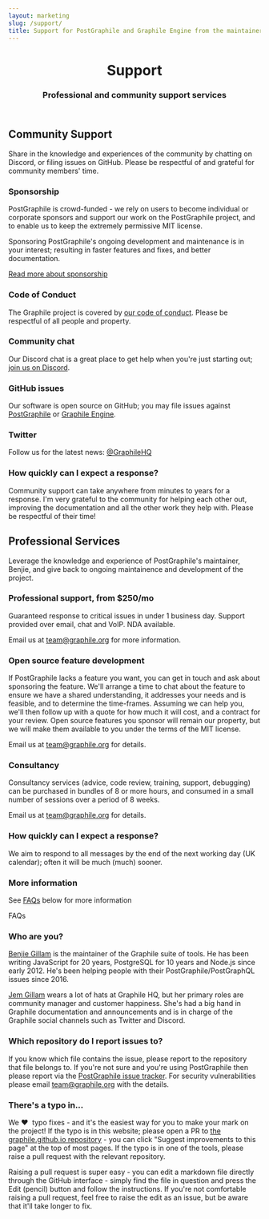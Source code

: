 ```yaml
---
layout: marketing
slug: /support/
title: Support for PostGraphile and Graphile Engine from the maintainer
---
```


<!-- **************************************** -->

<header class='hero simple'>
<div class='container'>
<div class='row'>
<div class='col-xs-12'>
<div class='hero-block'>

# Support

<h3>
  Professional and community support services
</h3>

</div>
</div>
</div>
</div>
</header>

<!-- **************************************** -->

<section>
<div class='container'>
<div class='row'>

<div class='col-xs-12 col-md-6'>

## Community Support

Share in the knowledge and experiences of the community by chatting on
Discord, or filing issues on GitHub. Please be respectful of and grateful for
community members' time.

### Sponsorship

PostGraphile is crowd-funded - we rely on users to become individual or
corporate sponsors and support our work on the PostGraphile project, and to
enable us to keep the extremely permissive MIT license.

Sponsoring PostGraphile's ongoing development and maintenance is in your
interest; resulting in faster features and fixes, and better documentation.

[Read more about sponsorship](/sponsor/)

### Code of Conduct

The Graphile project is covered by [our code of
conduct](/postgraphile/code-of-conduct/). Please be
respectful of all people and property.

### Community chat

Our Discord chat is a great place to get help when you're just starting out; [join us on Discord](http://discord.gg/graphile).

### GitHub issues

Our software is open source on GitHub; you may file issues against
[PostGraphile](https://github.com/graphile/postgraphile/issues) or [Graphile
Engine](https://github.com/graphile/graphile-engine/issues).

### Twitter

Follow us for the latest news: [@GraphileHQ](https://twitter.com/GraphileHQ)

### How quickly can I expect a response?

Community support can take anywhere from minutes to years for a response.
I'm very grateful to the community for helping each other out, improving the
documentation and all the other work they help with. Please be respectful of
their time!

</div>

<div class='col-xs-12 col-md-6'>

## Professional Services

Leverage the knowledge and experience of PostGraphile's maintainer, Benjie,
and give back to ongoing maintainence and development of the project.

### Professional support, from $250/mo

Guaranteed response to critical issues in under 1 business day. Support
provided over email, chat and VoIP. NDA available.

Email us at
[team@graphile.org](mailto:team@graphile.org?subject=Support%20Contract) for
more information.

### Open source feature development

If PostGraphile lacks a feature you want, you can get in touch and ask about
sponsoring the feature. We'll arrange a time to chat about the feature to
ensure we have a shared understanding, it addresses your needs and is
feasible, and to determine the time-frames. Assuming we can help you, we'll
then follow up with a quote for how much it will cost, and a contract for
your review. Open source features you sponsor will remain our property, but
we will make them available to you under the terms of the MIT license.

Email us at <a href="mailto:team@graphile.org?subject=Graphile%20Custom%20Work">team@graphile.org</a>
for details.

### Consultancy

Consultancy services (advice, code review, training, support, debugging) can
be purchased in bundles of 8 or more hours, and consumed in a small number of
sessions over a period of 8 weeks.

Email us at <a href="mailto:team@graphile.org?subject=Graphile%20Consultancy">team@graphile.org</a>
for details.

### How quickly can I expect a response?

We aim to respond to all messages by the end of the next working day (UK
calendar); often it will be much (much) sooner.

### More information

See [FAQs](/support/#faqs) below for more information

</div>

</div>
</div>
</section>

<!-- **************************************** -->

<section>
<div class='container'>

<div class='f5 ttu fw6 mt0 mb3 bb pb2'>
FAQs
</div>

<div class='row'>
<div class='col-xs-12 col-md-6'>

### Who are you?

[Benjie Gillam](https://github.com/benjie) is the maintainer of the Graphile
suite of tools. He has been writing JavaScript for 20 years, PostgreSQL for
10 years and Node.js since early 2012. He's been helping people with their
PostGraphile/PostGraphQL issues since 2016.

[Jem Gillam](https://twitter.com/jemgillam) wears a lot of hats at Graphile
HQ, but her primary roles are community manager and customer happiness. She's
had a big hand in Graphile documentation and announcements and is in charge
of the Graphile social channels such as Twitter and Discord.

### Which repository do I report issues to?

If you know which file contains the issue, please report to the repository that
file belongs to. If you're not sure and you're using PostGraphile then please
report via the [PostGraphile issue
tracker](https://github.com/graphile/postgraphile/issues). For security vulnerabilities please email <a href="mailto:team@graphile.org?subject=PostGraphile%20Security%20Vulnerability">team@graphile.org</a> with the details.

</div>
<div class='col-xs-12 col-md-6'>

### There's a typo in...

We ❤️ <span>&nbsp;</span>typo fixes - and it's the easiest way for you to
make your mark on the project! If the typo is in this website; please open a
PR to [the graphile.github.io
repository](https://github.com/graphile/graphile.github.io) - you can click
"Suggest improvements to this page" at the top of most pages. If the typo is
in one of the tools, please raise a pull request with the relevant repository.

Raising a pull request is super easy - you can edit a markdown file directly
through the GitHub interface - simply find the file in question and press the
Edit (pencil) button and follow the instructions. If you're not comfortable
raising a pull request, feel free to raise the edit as an issue, but be aware
that it'll take longer to fix.

</div>
</div>

</div>
</section>

<!-- **************************************** -->
